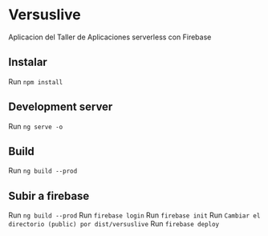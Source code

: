 # Versuslive

Aplicacion del Taller de Aplicaciones serverless con Firebase

## Instalar
Run `npm install`

## Development server

Run `ng serve -o`

## Build

Run `ng build --prod`

## Subir a firebase

Run `ng build --prod`
Run `firebase login`
Run `firebase init`
Run `Cambiar el directorio (public) por dist/versuslive`
Run `firebase deploy`

